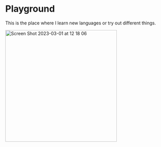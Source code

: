 # Playground

This is the place where I learn new languages or try out different things.

<img width="351" alt="Screen Shot 2023-03-01 at 12 18 06" src="https://user-images.githubusercontent.com/126090462/222125195-e864d718-9546-4e5c-9b03-ba5af0fb2753.png">
